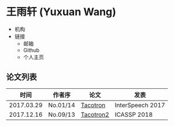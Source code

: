 # 王雨轩 (Yuxuan Wang)

- 机构
- 链接
  - 邮箱
  - Github
  - 个人主页

## 论文列表

| 时间 | 作者序 | 论文 | 发表 |
|:-:|:-:|---|---|
| 2017.03.29 | No.01/14 | [Tacotron](../Models/TTS2_Acoustic/2017.03.29_Tacotron.md) | InterSpeech 2017 |
| 2017.12.16 | No.09/13 | [Tacotron2](../Models/TTS2_Acoustic/2017.12.16_Tacotron2.md) | ICASSP 2018 |